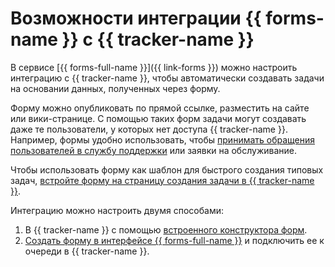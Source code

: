 # Возможности интеграции {{ forms-name }} с {{ tracker-name }}

В сервисе [{{ forms-full-name }}]({{ link-forms }}) можно настроить интеграцию с {{ tracker-name }}, чтобы автоматически создавать задачи на основании данных, полученных через форму.

Форму можно опубликовать по прямой ссылке, разместить на сайте или вики-странице. С помощью таких форм задачи могут создавать даже те пользователи, у которых нет доступа {{ tracker-name }}. Например, формы удобно использовать, чтобы [принимать обращения пользователей в службу поддержки](../support-process-mail-forms.md) или заявки на обслуживание.

Чтобы использовать форму как шаблон для быстрого создания типовых задач, [встройте форму на страницу создания задачи в {{ tracker-name }}](forms-integration.md).

Интеграцию можно настроить двумя способами:
1. В {{ tracker-name }} с помощью [встроенного конструктора форм](../user/forms-template.md).
1. [Создать форму в интерфейсе {{ forms-full-name }}](forms-integration.md) и подключить ее к очереди в {{ tracker-name }}.